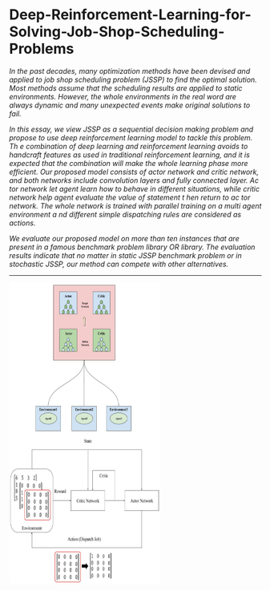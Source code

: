 # Deep-Reinforcement-Learning-for-Solving-Job-Shop-Scheduling-Problems

*In the past decades, many optimization methods have been devised and applied to
job shop scheduling problem (JSSP) to find the optimal solution. Most methods assume
that the scheduling results are applied to static environments. However, the whole
environments in the real word are always dynamic and many unexpected events make
original solutions to fail.*

*In this essay, we view JSSP as a sequential decision making
problem and propose to use deep reinforcement learning model to tackle this problem.
Th e combination of deep learning and reinforcement learning avoids to handcraft
features as used in traditional reinforcement learning, and it is expected that the
combination will make the whole learning phase more efficient. Our proposed model
consists of actor network and critic network, and both networks include convolution
layers and fully connected layer. Ac tor network let agent learn how to behave in
different situations, while critic network help agent evaluate the value of statement t hen
return to ac tor network. The whole network is trained with parallel training on a multi
agent environment a nd different simple dispatching rules are considered as actions.* 

*We evaluate our proposed model on more than ten instances that are present in a famous
benchmark problem library OR library. The evaluation results indicate that no matter
in static JSSP benchmark problem or in stochastic JSSP, our method can compete with
other alternatives.*

---
<img src="IMG/ASY.jpg" width = "300" height = "300" alt="图片名称" align=center /> <img src="IMG/QQ.jpg" width = "300" height = "300" alt="图片名称" align=center />
